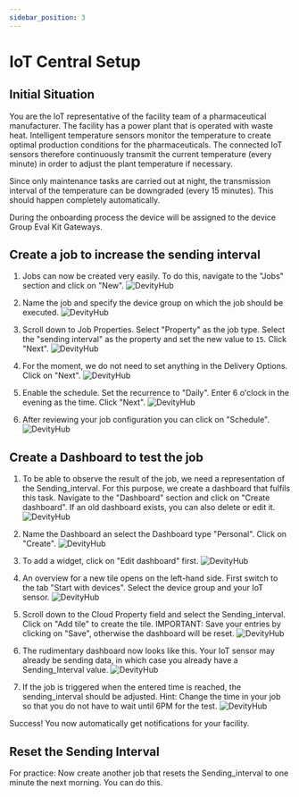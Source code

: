 ```yaml
---
sidebar_position: 3
---
```


# IoT Central Setup

## Initial Situation

You are the IoT representative of the facility team of a pharmaceutical manufacturer. The facility has a power plant that is operated with waste heat. Intelligent temperature sensors monitor the temperature to create optimal production conditions for the pharmaceuticals. 
The connected IoT sensors therefore continuously transmit the current temperature (every minute) in order to adjust the plant temperature if necessary. 

Since only maintenance tasks are carried out at night, the transmission interval of the temperature can be downgraded (every 15 minutes). 
This should happen completely automatically.

During the onboarding process the device will be assigned to the device Group Eval Kit Gateways.

## Create a job to increase the sending interval

1. Jobs can now be created very easily. To do this, navigate to the "Jobs" section and click on "New".
![DevityHub](/img/az/jobs_dashboard.png)

2. Name the job and specify the device group on which the job should be executed.
![DevityHub](/img/az/jobs_configure_1.png)

3. Scroll down to Job Properties. Select "Property" as the job type. Select the "sending interval" as the property and set the new value to `15`. Click "Next".
![DevityHub](/img/az/jobs_configure_2.png)

4. For the moment, we do not need to set anything in the Delivery Options. Click on "Next".
![DevityHub](/img/az/jobs_delivery.png)

5. Enable the schedule. Set the recurrence to "Daily". Enter 6 o'clock in the evening as the time. Click "Next".
![DevityHub](/img/az/jobs_schedule.png)

6. After reviewing your job configuration you can click on "Schedule".
![DevityHub](/img/az/jobs_review.png)

## Create a Dashboard to test the job

1. To be able to observe the result of the job, we need a representation of the Sending_interval. For this purpose, we create a dashboard that fulfils this task. Navigate to the "Dashboard" section and click on "Create dashboard". If an old dashboard exists, you can also delete or edit it.
![DevityHub](/img/az/16.png)

2. Name the Dashboard an select the Dashboard type "Personal". Click on "Create".
![DevityHub](/img/az/17.png)

3. To add a widget, click on "Edit dashboard" first.
![DevityHub](/img/az/18.png)

4. An overview for a new tile opens on the left-hand side. First switch to the tab "Start with devices". Select the device group and your IoT sensor.
![DevityHub](/img/az/19.png)

5. Scroll down to the Cloud Property field and select the Sending_interval. Click on "Add tile" to create the tile. IMPORTANT: Save your entries by clicking on "Save", otherwise the dashboard will be reset.
![DevityHub](/img/az/20.png)

6. The rudimentary dashboard now looks like this. Your IoT sensor may already be sending data, in which case you already have a Sending_Interval value.
![DevityHub](/img/az/21.png)

7. If the job is triggered when the entered time is reached, the sending_interval should be adjusted. Hint: Change the time in your job so that you do not have to wait until 6PM for the test.
![DevityHub](/img/az/22.png)

Success! You now automatically get notifications for your facility.

## Reset the Sending Interval

For practice: Now create another job that resets the Sending_interval to one minute the next morning. You can do this.
